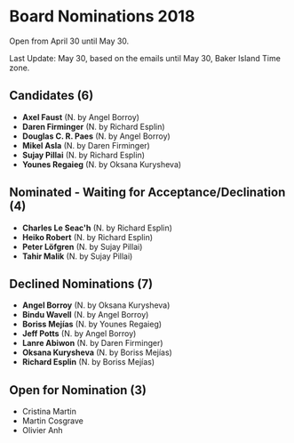 # Board Nominations 2018

Open from April 30 until May 30.

Last Update: May 30, based on the emails until May 30, Baker Island Time zone. 

## Candidates (6)

- **Axel Faust** (N. by Angel Borroy)
- **Daren Firminger** (N. by Richard Esplin)
- **Douglas C. R. Paes** (N. by Angel Borroy)
- **Mikel Asla** (N. by Daren Firminger)
- **Sujay Pillai** (N. by Richard Esplin)
- **Younes Regaieg** (N. by Oksana Kurysheva)

## Nominated - Waiting for Acceptance/Declination (4)

- **Charles Le Seac'h** (N. by Richard Esplin)
- **Heiko Robert** (N. by Richard Esplin)
- **Peter Löfgren** (N. by Sujay Pillai)
- **Tahir Malik** (N. by Sujay Pillai)

## Declined Nominations (7)

- **Angel Borroy** (N. by Oksana Kurysheva)
- **Bindu Wavell** (N. by Angel Borroy)
- **Boriss Mejías** (N. by Younes Regaieg)
- **Jeff Potts** (N. by Angel Borroy)
- **Lanre Abiwon** (N. by Daren Firminger)
- **Oksana Kurysheva** (N. by Boriss Mejías)
- **Richard Esplin** (N. by Boriss Mejías)

## Open for Nomination (3)

- Cristina Martin
- Martin Cosgrave
- Olivier Anh
